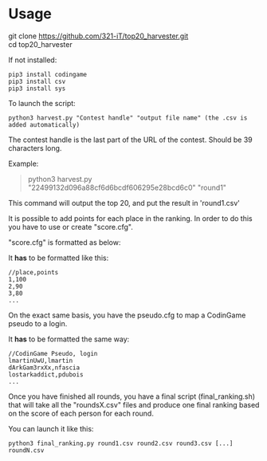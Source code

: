 # Usage

git clone https://github.com/321-iT/top20_harvester.git  
cd top20\_harvester

If not installed:

	pip3 install codingame
	pip3 install csv
	pip3 install sys

To launch the script:

	python3 harvest.py "Contest handle" "output file name" (the .csv is added automatically)

The contest handle is the last part of the URL of the contest. Should be 39 characters long.

Example:

>python3 harvest.py "22499132d096a88cf6d6bcdf606295e28bcd6c0" "round1"

This command will output the top 20, and put the result in 'round1.csv'


It is possible to add points for each place in the ranking.
In order to do this you have to use or create "score.cfg".

"score.cfg" is formatted as below:

It <strong>has</strong> to be formatted like this:

	//place,points
	1,100
	2,90
	3,80
	...

On the exact same basis, you have the pseudo.cfg to map a CodinGame pseudo to a login.

It <strong>has</strong> to be formatted the same way:

	//CodinGame Pseudo, login
	lmartinUwU,lmartin
	dArkGam3rxXx,nfascia
	lostarkaddict,pdubois
	...

Once you have finished all rounds, you have a final script   (final_ranking.sh) that will take all the "roundsX.csv" files and produce one final ranking based on the score of each person for each round.

You can launch it like this:

	python3 final_ranking.py round1.csv round2.csv round3.csv [...] roundN.csv
